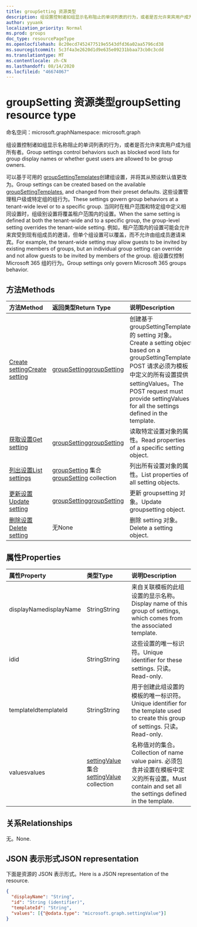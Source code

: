```yaml
---
title: groupSetting 资源类型
description: 组设置控制诸如组显示名称阻止的单词列表的行为，或者是否允许来宾用户成为组所有者。
author: yyuank
localization_priority: Normal
ms.prod: groups
doc_type: resourcePageType
ms.openlocfilehash: 8c20ecd7452477519e5543dfd36a02aa5796cd38
ms.sourcegitcommit: 5c3f4a3e2620d1d9e635e09231bbaa73cb0c3cdd
ms.translationtype: MT
ms.contentlocale: zh-CN
ms.lasthandoff: 08/14/2020
ms.locfileid: "46674067"
---
```

# <a name="groupsetting-resource-type"></a><span data-ttu-id="4f394-103">groupSetting 资源类型</span><span class="sxs-lookup"><span data-stu-id="4f394-103">groupSetting resource type</span></span>

<span data-ttu-id="4f394-104">命名空间：microsoft.graph</span><span class="sxs-lookup"><span data-stu-id="4f394-104">Namespace: microsoft.graph</span></span>

<span data-ttu-id="4f394-105">组设置控制诸如组显示名称阻止的单词列表的行为，或者是否允许来宾用户成为组所有者。</span><span class="sxs-lookup"><span data-stu-id="4f394-105">Group settings control behaviors such as blocked word lists for group display names or whether guest users are allowed to be group owners.</span></span>

<span data-ttu-id="4f394-106">可以基于可用的 [groupSettingTemplates](groupsettingtemplate.md)创建组设置，并将其从预设默认值更改为。</span><span class="sxs-lookup"><span data-stu-id="4f394-106">Group settings can be created based on the available [groupSettingTemplates](groupsettingtemplate.md), and changed from their preset defaults.</span></span> <span data-ttu-id="4f394-107">这些设置管理租户级或特定组的组行为。</span><span class="sxs-lookup"><span data-stu-id="4f394-107">These settings govern group behaviors at a tenant-wide level or to a specific group.</span></span> <span data-ttu-id="4f394-108">当同时在租户范围和特定组中定义相同设置时，组级别设置将覆盖租户范围内的设置。</span><span class="sxs-lookup"><span data-stu-id="4f394-108">When the same setting is defined at both the tenant-wide and to a specific group, the group-level setting overrides the tenant-wide setting.</span></span>  <span data-ttu-id="4f394-109">例如，租户范围内的设置可能会允许来宾受到现有组成员的邀请，但单个组设置可以覆盖，而不允许由组成员邀请来宾。</span><span class="sxs-lookup"><span data-stu-id="4f394-109">For example, the tenant-wide setting may allow guests to be invited by existing members of groups, but an individual group setting can override and not allow guests to be invited by members of the group.</span></span> <span data-ttu-id="4f394-110">组设置仅控制 Microsoft 365 组的行为。</span><span class="sxs-lookup"><span data-stu-id="4f394-110">Group settings only govern Microsoft 365 groups behavior.</span></span>

## <a name="methods"></a><span data-ttu-id="4f394-111">方法</span><span class="sxs-lookup"><span data-stu-id="4f394-111">Methods</span></span>

| <span data-ttu-id="4f394-112">方法</span><span class="sxs-lookup"><span data-stu-id="4f394-112">Method</span></span> | <span data-ttu-id="4f394-113">返回类型</span><span class="sxs-lookup"><span data-stu-id="4f394-113">Return Type</span></span> | <span data-ttu-id="4f394-114">说明</span><span class="sxs-lookup"><span data-stu-id="4f394-114">Description</span></span> |
|:---------------|:--------|:----------|
|[<span data-ttu-id="4f394-115">Create setting</span><span class="sxs-lookup"><span data-stu-id="4f394-115">Create setting</span></span>](../api/groupsetting-post-groupsettings.md) | [<span data-ttu-id="4f394-116">groupSetting</span><span class="sxs-lookup"><span data-stu-id="4f394-116">groupSetting</span></span>](groupsetting.md) |<span data-ttu-id="4f394-117">创建基于 groupSettingTemplate 的 setting 对象。</span><span class="sxs-lookup"><span data-stu-id="4f394-117">Create a setting object based on a groupSettingTemplate.</span></span> <span data-ttu-id="4f394-118">POST 请求必须为模板中定义的所有设置提供 settingValues。</span><span class="sxs-lookup"><span data-stu-id="4f394-118">The POST request must provide settingValues for all the settings defined in the template.</span></span> |
|[<span data-ttu-id="4f394-119">获取设置</span><span class="sxs-lookup"><span data-stu-id="4f394-119">Get setting</span></span>](../api/groupsetting-get.md) | [<span data-ttu-id="4f394-120">groupSetting</span><span class="sxs-lookup"><span data-stu-id="4f394-120">groupSetting</span></span>](groupsetting.md) | <span data-ttu-id="4f394-121">读取特定设置对象的属性。</span><span class="sxs-lookup"><span data-stu-id="4f394-121">Read properties of a specific setting object.</span></span> |
|[<span data-ttu-id="4f394-122">列出设置</span><span class="sxs-lookup"><span data-stu-id="4f394-122">List settings</span></span>](../api/groupsetting-list.md) | <span data-ttu-id="4f394-123">[groupSetting](groupsetting.md) 集合</span><span class="sxs-lookup"><span data-stu-id="4f394-123">[groupSetting](groupsetting.md) collection</span></span> | <span data-ttu-id="4f394-124">列出所有设置对象的属性。</span><span class="sxs-lookup"><span data-stu-id="4f394-124">List properties of all setting objects.</span></span> |
|[<span data-ttu-id="4f394-125">更新设置</span><span class="sxs-lookup"><span data-stu-id="4f394-125">Update setting</span></span>](../api/groupsetting-update.md) | [<span data-ttu-id="4f394-126">groupSetting</span><span class="sxs-lookup"><span data-stu-id="4f394-126">groupSetting</span></span>](groupsetting.md) | <span data-ttu-id="4f394-127">更新 groupsetting 对象。</span><span class="sxs-lookup"><span data-stu-id="4f394-127">Update groupsetting object.</span></span> |
|[<span data-ttu-id="4f394-128">删除设置</span><span class="sxs-lookup"><span data-stu-id="4f394-128">Delete setting</span></span>](../api/groupsetting-delete.md) | <span data-ttu-id="4f394-129">无</span><span class="sxs-lookup"><span data-stu-id="4f394-129">None</span></span> | <span data-ttu-id="4f394-130">删除 setting 对象。</span><span class="sxs-lookup"><span data-stu-id="4f394-130">Delete a setting object.</span></span> |

## <a name="properties"></a><span data-ttu-id="4f394-131">属性</span><span class="sxs-lookup"><span data-stu-id="4f394-131">Properties</span></span>

| <span data-ttu-id="4f394-132">属性</span><span class="sxs-lookup"><span data-stu-id="4f394-132">Property</span></span> | <span data-ttu-id="4f394-133">类型</span><span class="sxs-lookup"><span data-stu-id="4f394-133">Type</span></span> | <span data-ttu-id="4f394-134">说明</span><span class="sxs-lookup"><span data-stu-id="4f394-134">Description</span></span> |
|:---------------|:--------|:----------|
|<span data-ttu-id="4f394-135">displayName</span><span class="sxs-lookup"><span data-stu-id="4f394-135">displayName</span></span>|<span data-ttu-id="4f394-136">String</span><span class="sxs-lookup"><span data-stu-id="4f394-136">String</span></span>| <span data-ttu-id="4f394-137">来自关联模板的此组设置的显示名称。</span><span class="sxs-lookup"><span data-stu-id="4f394-137">Display name of this group of settings, which comes from the associated template.</span></span> |
|<span data-ttu-id="4f394-138">id</span><span class="sxs-lookup"><span data-stu-id="4f394-138">id</span></span>|<span data-ttu-id="4f394-139">String</span><span class="sxs-lookup"><span data-stu-id="4f394-139">String</span></span>| <span data-ttu-id="4f394-140">这些设置的唯一标识符。</span><span class="sxs-lookup"><span data-stu-id="4f394-140">Unique identifier for these settings.</span></span> <span data-ttu-id="4f394-141">只读。</span><span class="sxs-lookup"><span data-stu-id="4f394-141">Read-only.</span></span> |
|<span data-ttu-id="4f394-142">templateId</span><span class="sxs-lookup"><span data-stu-id="4f394-142">templateId</span></span>|<span data-ttu-id="4f394-143">String</span><span class="sxs-lookup"><span data-stu-id="4f394-143">String</span></span>| <span data-ttu-id="4f394-144">用于创建此组设置的模板的唯一标识符。</span><span class="sxs-lookup"><span data-stu-id="4f394-144">Unique identifier for the template used to create this group of settings.</span></span> <span data-ttu-id="4f394-145">只读。</span><span class="sxs-lookup"><span data-stu-id="4f394-145">Read-only.</span></span> |
|<span data-ttu-id="4f394-146">values</span><span class="sxs-lookup"><span data-stu-id="4f394-146">values</span></span>|<span data-ttu-id="4f394-147">[settingValue](settingvalue.md) 集合</span><span class="sxs-lookup"><span data-stu-id="4f394-147">[settingValue](settingvalue.md) collection</span></span>| <span data-ttu-id="4f394-148">名称值对的集合。</span><span class="sxs-lookup"><span data-stu-id="4f394-148">Collection of name value pairs.</span></span> <span data-ttu-id="4f394-149">必须包含并设置在模板中定义的所有设置。</span><span class="sxs-lookup"><span data-stu-id="4f394-149">Must contain and set all the settings defined in the template.</span></span> |

## <a name="relationships"></a><span data-ttu-id="4f394-150">关系</span><span class="sxs-lookup"><span data-stu-id="4f394-150">Relationships</span></span>

<span data-ttu-id="4f394-151">无。</span><span class="sxs-lookup"><span data-stu-id="4f394-151">None.</span></span>

## <a name="json-representation"></a><span data-ttu-id="4f394-152">JSON 表示形式</span><span class="sxs-lookup"><span data-stu-id="4f394-152">JSON representation</span></span>

<span data-ttu-id="4f394-153">下面是资源的 JSON 表示形式。</span><span class="sxs-lookup"><span data-stu-id="4f394-153">Here is a JSON representation of the resource.</span></span>

<!--{
  "blockType": "resource",
  "openType": true,
  "optionalProperties": [],
  "keyProperty": "id",
  "baseType": "microsoft.graph.entity",
  "@odata.type": "microsoft.graph.groupSetting"
}-->

```json
{
  "displayName": "String",
  "id": "String (identifier)",
  "templateId": "String",
  "values": [{"@odata.type": "microsoft.graph.settingValue"}]
}
```


<!-- uuid: 8fcb5dbc-d5aa-4681-8e31-b001d5168d79
2015-10-25 14:57:30 UTC -->
<!-- {
  "type": "#page.annotation",
  "description": "groupSetting resource",
  "keywords": "",
  "section": "documentation",
  "tocPath": ""
}-->
